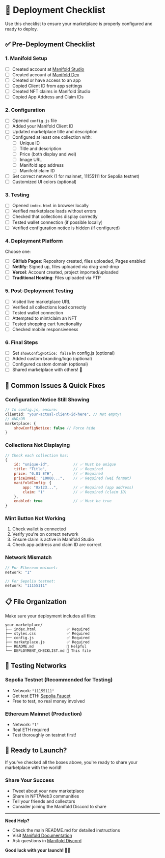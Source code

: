 # 🚀 Deployment Checklist

Use this checklist to ensure your marketplace is properly configured and ready to deploy.

## ✅ Pre-Deployment Checklist

### 1. Manifold Setup
- [ ] Created account at [Manifold Studio](https://studio.manifold.xyz/)
- [ ] Created account at [Manifold Dev](https://developer.manifoldxyz.dev/)
- [ ] Created or have access to an app
- [ ] Copied Client ID from app settings
- [ ] Created NFT claims in Manifold Studio
- [ ] Copied App Address and Claim IDs

### 2. Configuration
- [ ] Opened `config.js` file
- [ ] Added your Manifold Client ID
- [ ] Updated marketplace title and description
- [ ] Configured at least one collection with:
  - [ ] Unique ID
  - [ ] Title and description
  - [ ] Price (both display and wei)
  - [ ] Image URL
  - [ ] Manifold app address
  - [ ] Manifold claim ID
- [ ] Set correct network (1 for mainnet, 11155111 for Sepolia testnet)
- [ ] Customized UI colors (optional)

### 3. Testing
- [ ] Opened `index.html` in browser locally
- [ ] Verified marketplace loads without errors
- [ ] Checked that collections display correctly
- [ ] Tested wallet connection (if possible locally)
- [ ] Verified configuration notice is hidden (if configured)

### 4. Deployment Platform
Choose one:
- [ ] **GitHub Pages**: Repository created, files uploaded, Pages enabled
- [ ] **Netlify**: Signed up, files uploaded via drag-and-drop
- [ ] **Vercel**: Account created, project imported/uploaded
- [ ] **Traditional Hosting**: Files uploaded via FTP

### 5. Post-Deployment Testing
- [ ] Visited live marketplace URL
- [ ] Verified all collections load correctly
- [ ] Tested wallet connection
- [ ] Attempted to mint/claim an NFT
- [ ] Tested shopping cart functionality
- [ ] Checked mobile responsiveness

### 6. Final Steps
- [ ] Set `showConfigNotice: false` in config.js (optional)
- [ ] Added custom branding/logo (optional)
- [ ] Configured custom domain (optional)
- [ ] Shared marketplace with others! 🎉

## 🔧 Common Issues & Quick Fixes

### Configuration Notice Still Showing
```javascript
// In config.js, ensure:
clientId: "your-actual-client-id-here", // Not empty!
// AND/OR
marketplace: {
    showConfigNotice: false // Force hide
}
```

### Collections Not Displaying
```javascript
// Check each collection has:
{
    id: "unique-id",           // ✅ Must be unique
    title: "Title",            // ✅ Required
    price: "0.01 ETH",         // ✅ Required
    priceInWei: "10000...",    // ✅ Required (wei format)
    manifoldConfig: {
        app: "0x123...",       // ✅ Required (app address)
        claim: "1"             // ✅ Required (claim ID)
    },
    enabled: true              // ✅ Must be true
}
```

### Mint Button Not Working
1. Check wallet is connected
2. Verify you're on correct network
3. Ensure claim is active in Manifold Studio
4. Check app address and claim ID are correct

### Network Mismatch
```javascript
// For Ethereum mainnet:
network: "1"

// For Sepolia testnet:
network: "11155111"
```

## 📋 File Organization

Make sure your deployment includes all files:
```
your-marketplace/
├── index.html              ✅ Required
├── styles.css              ✅ Required  
├── config.js               ✅ Required
├── marketplace.js          ✅ Required
├── README.md               📖 Helpful
└── DEPLOYMENT_CHECKLIST.md 📖 This file
```

## 🎯 Testing Networks

### Sepolia Testnet (Recommended for Testing)
- Network: `"11155111"`
- Get test ETH: [Sepolia Faucet](https://sepoliafaucet.com/)
- Free to test, no real money involved

### Ethereum Mainnet (Production)
- Network: `"1"`
- Real ETH required
- Test thoroughly on testnet first!

## 🚀 Ready to Launch?

If you've checked all the boxes above, you're ready to share your marketplace with the world!

### Share Your Success
- Tweet about your new marketplace
- Share in NFT/Web3 communities
- Tell your friends and collectors
- Consider joining the Manifold Discord to share

---

**Need Help?** 
- Check the main README.md for detailed instructions
- Visit [Manifold Documentation](https://docs.manifoldxyz.dev)
- Ask questions in [Manifold Discord](https://discord.gg/manifoldxyz)

**Good luck with your launch! 🚀✨**
